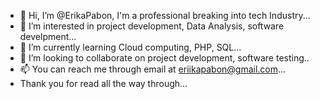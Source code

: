 - 👋 Hi, I’m @ErikaPabon, I'm a professional breaking into tech Industry...
- 👀 I’m interested in project development, Data Analysis, software develpment...
- 🌱 I’m currently learning Cloud computing, PHP, SQL...
- 💞️ I’m looking to collaborate on project development, software testing..
- 📫 You can reach me through email at eriikapabon@gmail.com...
- Thank you for read all the way through...
